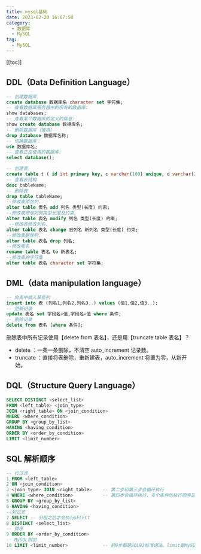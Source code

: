 ```yaml
---
title: mysql基础
date: 2023-02-20 16:07:58
category: 
  - 数据库
  - MySQL
tag: 
  - MySQL
---
```


<!-- more -->
[[toc]]

## DDL（Data Definition Language）

```sql
-- 创建数据库
create database 数据库名 character set 字符集;
-- 查看数据库服务器中的所有的数据库:
show databases;
-- 查看某个数据库的定义的信息:
show create database 数据库名;
-- 删除数据库（慎用）
drop database 数据库名称;
-- 切换数据库：
use 数据库名;
-- 查看正在使用的数据库:
select database();

-- 创建表
create table t ( id int primary key, c varchar(100) unique, d varchar(200) not null ) engine = innodb charset = utf8;
-- 查看表结构
desc tableName;
-- 删除表
drop table tableName;
--修改表添加列.
alter table 表名 add 列名 类型(长度) 约束;
--修改表修改列的类型长度及约束.
alter table 表名 modify 列名 类型(长度) 约束;
 --修改表修改列名.
alter table 表名 change 旧列名 新列名 类型(长度) 约束;
--修改表删除列.
alter table 表名 drop 列名;
--修改表名
rename table 表名 to 新表名;
--修改表的字符集
alter table 表名 character set 字符集;
```

## DML（data manipulation language）

```sql
-- 向表中插入某些列
insert into 表 (列名1,列名2,列名3..) values (值1,值2,值3..);
-- 更新记录
update 表名 set 字段名=值,字段名=值 where 条件;
-- 删除记录
delete from 表名 [where 条件];
```

删除表中所有记录使用【delete from 表名】，还是用【truncate table 表名】？

- delete ：一条一条删除，不清空 auto_increment 记录数。
- truncate ：直接将表删除，重新建表，auto_increment 将置为零，从新开始。

## DQL（Structure Query Language）

```sql
SELECT DISTINCT <select_list>
FROM <left_table> <join_type>
JOIN <right_table> ON <join_condition>
WHERE <where_condition>
GROUP BY <group_by_list>
HAVING <having_condition>
ORDER BY <order_by_condition>
LIMIT <limit_number>
```

## SQL 解析顺序

```sql
-- 行过滤
1 FROM <left_table>
2 ON <join_condition>
3 <join_type> JOIN <right_table>    -- 第二步和第三步会循环执行
4 WHERE <where_condition>           -- 第四步会循环执行，多个条件的执行顺序是从左往右的。
5 GROUP BY <group_by_list>
6 HAVING <having_condition>
--列过滤
7 SELECT -- 分组之后才会执行SELECT
8 DISTINCT <select_list>
-- 排序
9 ORDER BY <order_by_condition>
-- MySQL附加
10 LIMIT <limit_number>             -- 前9步都是SQL92标准语法。limit是MySQL的独有语法。
```
